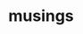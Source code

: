 ---
title: "musings"
description: "Some attempts to branch out beyond the technical."
ShowBreadCrumbs: false
---